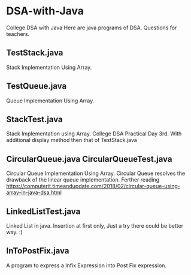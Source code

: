 # DSA-with-Java
College DSA with Java
Here are java programs of DSA.
Questions for teachers.

## TestStack.java
Stack Implementation Using Array.

## TestQueue.java
Queue Implementation Using Array.

## StackTest.java
Stack Implementation using Array. College DSA Practical Day 3rd. With additional display method then that of TestStack.java 

## CircularQueue.java   CircularQueueTest.java
Circular Queue Implementation Using Array. Circular Queue resolves the drawback of the linear queue implementation. Ferther reading https://computerit.timeandupdate.com/2018/02/circular-queue-using-array-in-java-dsa.html

## LinkedListTest.java
Linked List in java. Insertion at first only, Just a try there could be better way. :)

## InToPostFix.java
A program to express a Infix Expression into Post Fix expression. 
